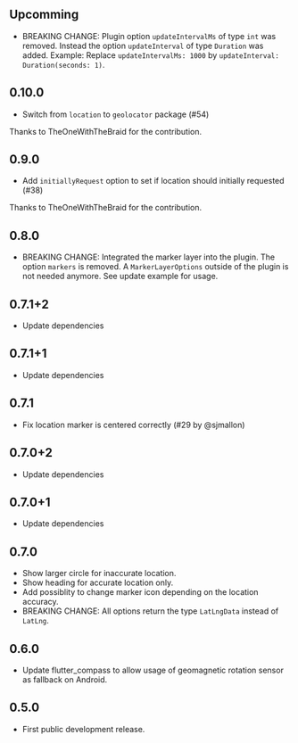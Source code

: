 ## Upcomming

* BREAKING CHANGE: Plugin option `updateIntervalMs` of type `int` was removed. Instead the option `updateInterval` of type `Duration` was added. Example: Replace `updateIntervalMs: 1000` by `updateInterval: Duration(seconds: 1)`.

## 0.10.0

* Switch from `location` to `geolocator` package (#54)

Thanks to TheOneWithTheBraid for the contribution.

## 0.9.0

* Add `initiallyRequest` option to set if location should initially requested (#38)

Thanks to TheOneWithTheBraid for the contribution.

## 0.8.0

* BREAKING CHANGE: Integrated the marker layer into the plugin. The option `markers` is removed. A `MarkerLayerOptions` outside of the plugin is not needed anymore. See update example for usage.

## 0.7.1+2

* Update dependencies

## 0.7.1+1

* Update dependencies

## 0.7.1

* Fix location marker is centered correctly (#29 by @sjmallon)

## 0.7.0+2

* Update dependencies

## 0.7.0+1

* Update dependencies

## 0.7.0

* Show larger circle for inaccurate location.
* Show heading for accurate location only.
* Add possiblity to change marker icon depending on the location accuracy.
* BREAKING CHANGE: All options return the type `LatLngData` instead of `LatLng`.

## 0.6.0

* Update flutter_compass to allow usage of geomagnetic rotation sensor as fallback on Android.

## 0.5.0

* First public development release.
